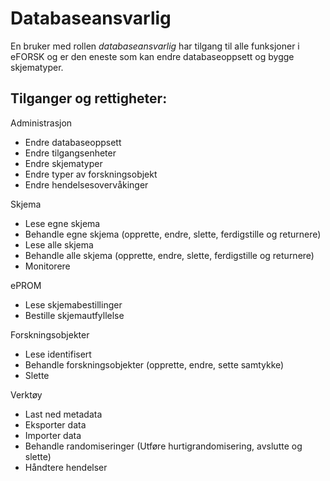 # Databaseansvarlig

En bruker med rollen *databaseansvarlig* har tilgang til alle funksjoner i eFORSK og er den
eneste som kan endre databaseoppsett og bygge skjematyper.

## Tilganger og rettigheter:
Administrasjon
*	Endre databaseoppsett
*	Endre tilgangsenheter
*	Endre skjematyper
*	Endre typer av forskningsobjekt
* Endre hendelsesovervåkinger

Skjema
*	Lese egne skjema
*	Behandle egne skjema (opprette, endre, slette, ferdigstille og returnere)
*	Lese alle skjema
*	Behandle alle skjema (opprette, endre, slette, ferdigstille og returnere)
* Monitorere

ePROM
*	Lese skjemabestillinger
*	Bestille skjemautfyllelse

Forskningsobjekter
*	Lese identifisert
*	Behandle forskningsobjekter (opprette, endre, sette samtykke)
* Slette

Verktøy
*	Last ned metadata
*	Eksporter data
*	Importer data
* Behandle randomiseringer (Utføre hurtigrandomisering, avslutte og slette)
* Håndtere hendelser
